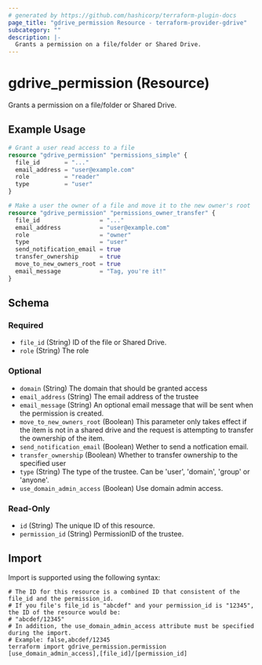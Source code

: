 ```yaml
---
# generated by https://github.com/hashicorp/terraform-plugin-docs
page_title: "gdrive_permission Resource - terraform-provider-gdrive"
subcategory: ""
description: |-
  Grants a permission on a file/folder or Shared Drive.
---
```


# gdrive_permission (Resource)

Grants a permission on a file/folder or Shared Drive.

## Example Usage

```terraform
# Grant a user read access to a file
resource "gdrive_permission" "permissions_simple" {
  file_id       = "..."
  email_address = "user@example.com"
  role          = "reader"
  type          = "user"
}

# Make a user the owner of a file and move it to the new owner's root
resource "gdrive_permission" "permissions_owner_transfer" {
  file_id                 = "..."
  email_address           = "user@example.com"
  role                    = "owner"
  type                    = "user"
  send_notification_email = true
  transfer_ownership      = true
  move_to_new_owners_root = true
  email_message           = "Tag, you're it!"
}
```

<!-- schema generated by tfplugindocs -->
## Schema

### Required

- `file_id` (String) ID of the file or Shared Drive.
- `role` (String) The role

### Optional

- `domain` (String) The domain that should be granted access
- `email_address` (String) The email address of the trustee
- `email_message` (String) An optional email message that will be sent when the permission is created.
- `move_to_new_owners_root` (Boolean) This parameter only takes effect if the item is not in a shared drive and the request is attempting to transfer the ownership of the item.
- `send_notification_email` (Boolean) Wether to send a notfication email.
- `transfer_ownership` (Boolean) Whether to transfer ownership to the specified user
- `type` (String) The type of the trustee. Can be 'user', 'domain', 'group' or 'anyone'.
- `use_domain_admin_access` (Boolean) Use domain admin access.

### Read-Only

- `id` (String) The unique ID of this resource.
- `permission_id` (String) PermissionID of the trustee.

## Import

Import is supported using the following syntax:

```shell
# The ID for this resource is a combined ID that consistent of the file_id and the permission_id.
# If you file's file_id is "abcdef" and your permission_id is "12345", the ID of the resource would be:
# "abcdef/12345"
# In addition, the use_domain_admin_access attribute must be specified during the import.
# Example: false,abcdef/12345
terraform import gdrive_permission.permission [use_domain_admin_access],[file_id]/[permission_id]
```
